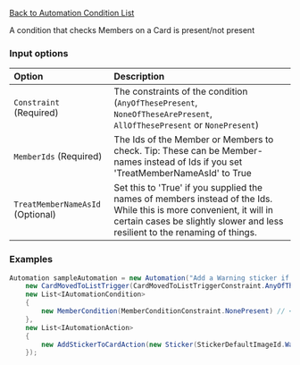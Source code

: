 [Back to Automation Condition List](Automation-Engine#conditions)

A condition that checks Members on a Card is present/not present

### Input options
| Option| Description |
|:---|:---|
| `Constraint` (Required) | The constraints of the condition (`AnyOfThesePresent`, `NoneOfTheseArePresent`, `AllOfThesePresent` or `NonePresent`) | 
| `MemberIds` (Required) | The Ids of the Member or Members to check. Tip: These can be Member-names instead of Ids if you set 'TreatMemberNameAsId' to True | 
| `TreatMemberNameAsId` (Optional) | Set this to 'True' if you supplied the names of members instead of the Ids. While this is more convenient, it will in certain cases be slightly slower and less resilient to the renaming of things. | 

### Examples

```cs
Automation sampleAutomation = new Automation("Add a Warning sticker if a Card is move to 'In Progress' but no Member is present on the card",
    new CardMovedToListTrigger(CardMovedToListTriggerConstraint.AnyOfTheseListsAreMovedTo, "In Progress") { TreatListNameAsId = true },
    new List<IAutomationCondition>
    {
        new MemberCondition(MemberConditionConstraint.NonePresent) // <-- Our condition
    },
    new List<IAutomationAction>
    {
        new AddStickerToCardAction(new Sticker(StickerDefaultImageId.Warning))
    });
```